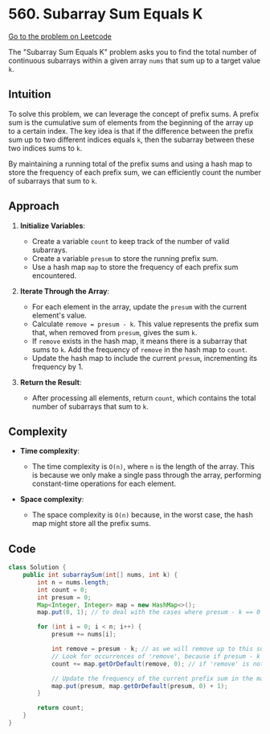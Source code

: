 # 560. Subarray Sum Equals K

[Go to the problem on Leetcode](https://leetcode.com/problems/subarray-sum-equals-k)

The "Subarray Sum Equals K" problem asks you to find the total number of continuous subarrays within a given array `nums` that sum up to a target value `k`.

## Intuition

To solve this problem, we can leverage the concept of prefix sums. A prefix sum is the cumulative sum of elements from the beginning of the array up to a certain index. The key idea is that if the difference between the prefix sum up to two different indices equals `k`, then the subarray between these two indices sums to `k`.

By maintaining a running total of the prefix sums and using a hash map to store the frequency of each prefix sum, we can efficiently count the number of subarrays that sum to `k`.

## Approach

1. **Initialize Variables**:
   - Create a variable `count` to keep track of the number of valid subarrays.
   - Create a variable `presum` to store the running prefix sum.
   - Use a hash map `map` to store the frequency of each prefix sum encountered.

2. **Iterate Through the Array**:
   - For each element in the array, update the `presum` with the current element's value.
   - Calculate `remove = presum - k`. This value represents the prefix sum that, when removed from `presum`, gives the sum `k`.
   - If `remove` exists in the hash map, it means there is a subarray that sums to `k`. Add the frequency of `remove` in the hash map to `count`.
   - Update the hash map to include the current `presum`, incrementing its frequency by 1.

3. **Return the Result**:
   - After processing all elements, return `count`, which contains the total number of subarrays that sum to `k`.

## Complexity

- **Time complexity**:
  - The time complexity is `O(n)`, where `n` is the length of the array. This is because we only make a single pass through the array, performing constant-time operations for each element.

- **Space complexity**:
  - The space complexity is `O(n)` because, in the worst case, the hash map might store all the prefix sums.

## Code

```java
class Solution {
    public int subarraySum(int[] nums, int k) {
        int n = nums.length;
        int count = 0;
        int presum = 0;
        Map<Integer, Integer> map = new HashMap<>();
        map.put(0, 1); // to deal with the cases where presum - k == 0

        for (int i = 0; i < n; i++) {
            presum += nums[i];

            int remove = presum - k; // as we will remove up to this sum to find our desired subarray
            // Look for occurrences of 'remove', because if presum - k exists in the map, it means there's a subarray that sums to k
            count += map.getOrDefault(remove, 0); // if 'remove' is not found, return 0

            // Update the frequency of the current prefix sum in the map
            map.put(presum, map.getOrDefault(presum, 0) + 1);
        }

        return count;
    }
}
```